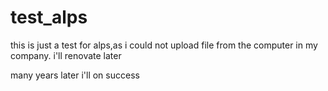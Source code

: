 test_alps
=========

this is just a test for alps,as i could not upload file from the computer in my company. i'll renovate later




many years later i'll on success
